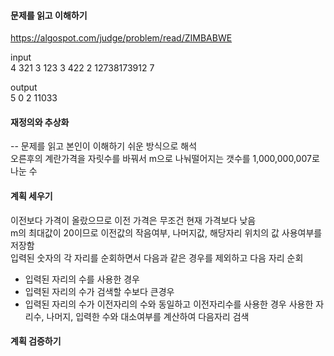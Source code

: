 #### 문제를 읽고 이해하기
https://algospot.com/judge/problem/read/ZIMBABWE

input</br>
4
321 3
123 3
422 2
12738173912 7 


output</br>
5
0
2
11033 
 
#### 재정의와 추상화<br>
-- 문제를 읽고 본인이 이해하기 쉬운 방식으로 해석<br>
오른후의 계란가격을 자릿수를 바꿔서 m으로 나눠떨어지는 갯수를 1,000,000,007로 나눈 수

#### 계획 세우기<br>
이전보다 가격이 올랐으므로 이전 가격은 무조건 현재 가격보다 낮음<br>
m의 최대값이 20이므로 이전값의 작음여부, 나머지값, 해당자리 위치의 값 사용여부를 저장함<br>
입력된 숫자의 각 자리를 순회하면서 다음과 같은 경우를 제외하고 다음 자리 순회<br>
- 입력된 자리의 수를 사용한 경우
- 입력된 자리의 수가 검색할 수보다 큰경우
- 입력된 자리의 수가 이전자리의 수와 동일하고 이전자리수를 사용한 경우
사용한 자리수, 나머지, 입력한 수와 대소여부를 계산하여 다음자리 검색<br> 

#### 계획 검증하기
